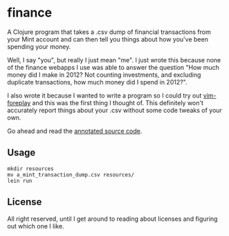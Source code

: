 # finance

A Clojure program that takes a .csv dump of financial transactions from your Mint account and can then tell you things about how you've been spending your money.

Well, I say "you", but really I just mean "me". I just wrote this because none of the finance webapps I use was able to answer the question "How much money did I make in 2012? Not counting investments, and excluding duplicate transactions, how much money did I spend in 2012?".

I also wrote it because I wanted to write a program so I could try out [vim-foreplay](https://github.com/tpope/vim-foreplay) and this was the first thing I thought of. This definitely won't accurately report things about your .csv without some code tweaks of your own.

Go ahead and read the [annotated source code](https://github.com/jrheard/finance/blob/master/docs/uberdoc.html).

## Usage

    mkdir resources
    mv a_mint_transaction_dump.csv resources/
    lein run

## License

All right reserved, until I get around to reading about licenses and figuring out which one I like.
